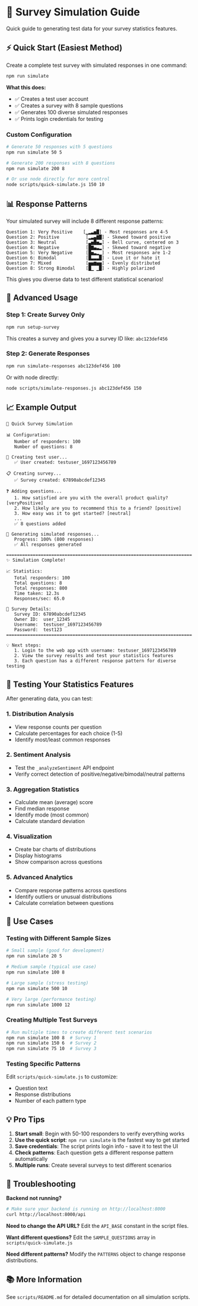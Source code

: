 # 🎲 Survey Simulation Guide

Quick guide to generating test data for your survey statistics features.

## ⚡ Quick Start (Easiest Method)

Create a complete test survey with simulated responses in one command:

```bash
npm run simulate
```

**What this does:**
- ✅ Creates a test user account
- ✅ Creates a survey with 8 sample questions
- ✅ Generates 100 diverse simulated responses
- ✅ Prints login credentials for testing

### Custom Configuration

```bash
# Generate 50 responses with 5 questions
npm run simulate 50 5

# Generate 200 responses with 8 questions  
npm run simulate 200 8

# Or use node directly for more control
node scripts/quick-simulate.js 150 10
```

## 📊 Response Patterns

Your simulated survey will include 8 different response patterns:

```
Question 1: Very Positive    [▁▂▃▅█] - Most responses are 4-5
Question 2: Positive          [▂▃▄▇█] - Skewed toward positive
Question 3: Neutral           [▃▅█▅▃] - Bell curve, centered on 3
Question 4: Negative          [█▇▄▃▂] - Skewed toward negative  
Question 5: Very Negative     [█▅▃▂▁] - Most responses are 1-2
Question 6: Bimodal           [█▃▃▃█] - Love it or hate it
Question 7: Mixed             [▅▅▆▅▅] - Evenly distributed
Question 8: Strong Bimodal    [█▁ ▁█] - Highly polarized
```

This gives you diverse data to test different statistical scenarios!

## 🔧 Advanced Usage

### Step 1: Create Survey Only

```bash
npm run setup-survey
```

This creates a survey and gives you a survey ID like: `abc123def456`

### Step 2: Generate Responses

```bash
npm run simulate-responses abc123def456 100
```

Or with node directly:
```bash
node scripts/simulate-responses.js abc123def456 150
```

## 📈 Example Output

```
🚀 Quick Survey Simulation

📊 Configuration:
   Number of responders: 100
   Number of questions: 8

👤 Creating test user...
   ✅ User created: testuser_1697123456789

📋 Creating survey...
   ✅ Survey created: 67890abcdef12345

❓ Adding questions...
   1. How satisfied are you with the overall product quality? [veryPositive]
   2. How likely are you to recommend this to a friend? [positive]
   3. How easy was it to get started? [neutral]
   ...
   ✅ 8 questions added

🎲 Generating simulated responses...
   Progress: 100% (800 responses)
   ✅ All responses generated

======================================================================
✨ Simulation Complete!

📈 Statistics:
   Total responders: 100
   Total questions: 8
   Total responses: 800
   Time taken: 12.3s
   Responses/sec: 65.0

📝 Survey Details:
   Survey ID: 67890abcdef12345
   Owner ID:  user_12345
   Username:  testuser_1697123456789
   Password:  test123
======================================================================

💡 Next steps:
   1. Login to the web app with username: testuser_1697123456789
   2. View the survey results and test your statistics features
   3. Each question has a different response pattern for diverse testing
```

## 🧪 Testing Your Statistics Features

After generating data, you can test:

### 1. **Distribution Analysis**
- View response counts per question
- Calculate percentages for each choice (1-5)
- Identify most/least common responses

### 2. **Sentiment Analysis**  
- Test the `_analyzeSentiment` API endpoint
- Verify correct detection of positive/negative/bimodal/neutral patterns

### 3. **Aggregation Statistics**
- Calculate mean (average) score
- Find median response
- Identify mode (most common)
- Calculate standard deviation

### 4. **Visualization**
- Create bar charts of distributions
- Display histograms
- Show comparison across questions

### 5. **Advanced Analytics**
- Compare response patterns across questions
- Identify outliers or unusual distributions
- Calculate correlation between questions

## 🎯 Use Cases

### Testing with Different Sample Sizes

```bash
# Small sample (good for development)
npm run simulate 20 5

# Medium sample (typical use case)
npm run simulate 100 8

# Large sample (stress testing)
npm run simulate 500 10

# Very large (performance testing)
npm run simulate 1000 12
```

### Creating Multiple Test Surveys

```bash
# Run multiple times to create different test scenarios
npm run simulate 100 8  # Survey 1
npm run simulate 150 6  # Survey 2  
npm run simulate 75 10  # Survey 3
```

### Testing Specific Patterns

Edit `scripts/quick-simulate.js` to customize:
- Question text
- Response distributions
- Number of each pattern type

## 💡 Pro Tips

1. **Start small**: Begin with 50-100 responders to verify everything works
2. **Use the quick script**: `npm run simulate` is the fastest way to get started
3. **Save credentials**: The script prints login info - save it to test the UI
4. **Check patterns**: Each question gets a different response pattern automatically
5. **Multiple runs**: Create several surveys to test different scenarios

## 🐛 Troubleshooting

**Backend not running?**
```bash
# Make sure your backend is running on http://localhost:8000
curl http://localhost:8000/api
```

**Need to change the API URL?**
Edit the `API_BASE` constant in the script files.

**Want different questions?**
Edit the `SAMPLE_QUESTIONS` array in `scripts/quick-simulate.js`

**Need different patterns?**
Modify the `PATTERNS` object to change response distributions.

## 📚 More Information

See `scripts/README.md` for detailed documentation on all simulation scripts.



